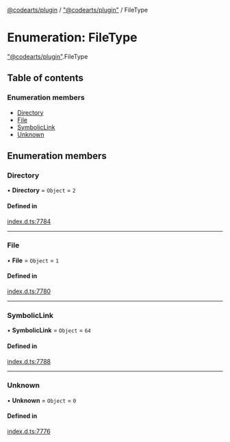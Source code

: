 [@codearts/plugin](../README.md) / ["@codearts/plugin"](../modules/_codearts_plugin_.md) / FileType

# Enumeration: FileType

["@codearts/plugin"](../modules/_codearts_plugin_.md).FileType

## Table of contents

### Enumeration members

- [Directory](codearts_plugin_.FileType.md#directory)
- [File](codearts_plugin_.FileType.md#file)
- [SymbolicLink](codearts_plugin_.FileType.md#symboliclink)
- [Unknown](codearts_plugin_.FileType.md#unknown)

## Enumeration members

### Directory

• **Directory** = `Object` = `2`

#### Defined in

[index.d.ts:7784](https://github.com/huaweicloud/cloudide-plugin-api/blob/b58031b/index.d.ts#L7784)

___

### File

• **File** = `Object` = `1`

#### Defined in

[index.d.ts:7780](https://github.com/huaweicloud/cloudide-plugin-api/blob/b58031b/index.d.ts#L7780)

___

### SymbolicLink

• **SymbolicLink** = `Object` = `64`

#### Defined in

[index.d.ts:7788](https://github.com/huaweicloud/cloudide-plugin-api/blob/b58031b/index.d.ts#L7788)

___

### Unknown

• **Unknown** = `Object` = `0`

#### Defined in

[index.d.ts:7776](https://github.com/huaweicloud/cloudide-plugin-api/blob/b58031b/index.d.ts#L7776)
